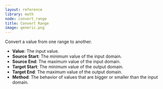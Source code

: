 ```yaml
---
layout: reference
library: math
node: convert_range
title: Convert Range
image: generic.png
---
```

Convert a value from one range to another.

* **Value**: The input value.
* **Source Start**: The minimum value of the input domain.
* **Source End**: The maximum value of the input domain.
* **Target Start**: The minimum value of the output domain.
* **Target End**: The maximum value of the output domain.
* **Method**: The behavior of values that are bigger or smaller than the input domain.
